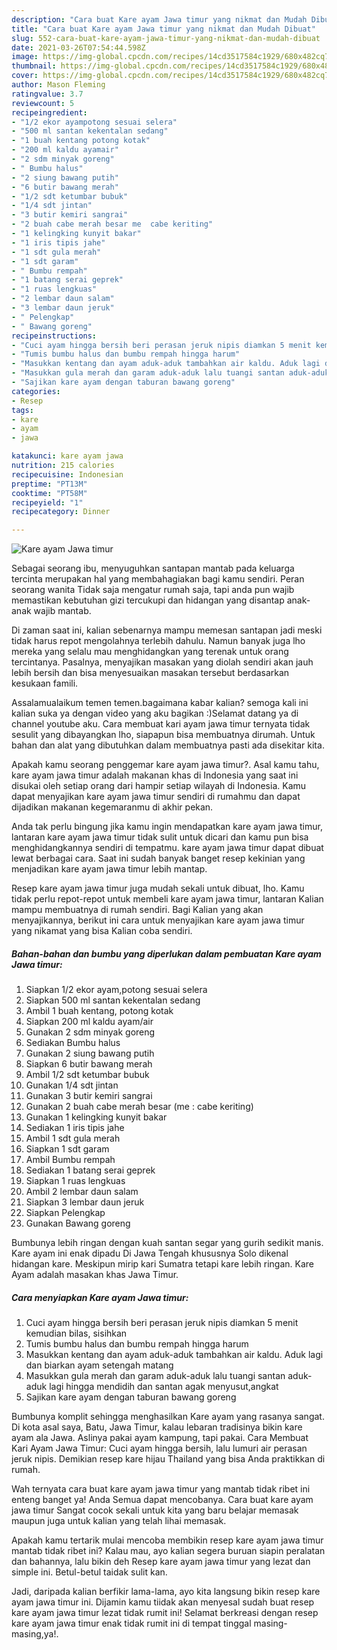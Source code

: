 ```yaml
---
description: "Cara buat Kare ayam Jawa timur yang nikmat dan Mudah Dibuat"
title: "Cara buat Kare ayam Jawa timur yang nikmat dan Mudah Dibuat"
slug: 552-cara-buat-kare-ayam-jawa-timur-yang-nikmat-dan-mudah-dibuat
date: 2021-03-26T07:54:44.598Z
image: https://img-global.cpcdn.com/recipes/14cd3517584c1929/680x482cq70/kare-ayam-jawa-timur-foto-resep-utama.jpg
thumbnail: https://img-global.cpcdn.com/recipes/14cd3517584c1929/680x482cq70/kare-ayam-jawa-timur-foto-resep-utama.jpg
cover: https://img-global.cpcdn.com/recipes/14cd3517584c1929/680x482cq70/kare-ayam-jawa-timur-foto-resep-utama.jpg
author: Mason Fleming
ratingvalue: 3.7
reviewcount: 5
recipeingredient:
- "1/2 ekor ayampotong sesuai selera"
- "500 ml santan kekentalan sedang"
- "1 buah kentang potong kotak"
- "200 ml kaldu ayamair"
- "2 sdm minyak goreng"
- " Bumbu halus"
- "2 siung bawang putih"
- "6 butir bawang merah"
- "1/2 sdt ketumbar bubuk"
- "1/4 sdt jintan"
- "3 butir kemiri sangrai"
- "2 buah cabe merah besar me  cabe keriting"
- "1 kelingking kunyit bakar"
- "1 iris tipis jahe"
- "1 sdt gula merah"
- "1 sdt garam"
- " Bumbu rempah"
- "1 batang serai geprek"
- "1 ruas lengkuas"
- "2 lembar daun salam"
- "3 lembar daun jeruk"
- " Pelengkap"
- " Bawang goreng"
recipeinstructions:
- "Cuci ayam hingga bersih beri perasan jeruk nipis diamkan 5 menit kemudian bilas, sisihkan"
- "Tumis bumbu halus dan bumbu rempah hingga harum"
- "Masukkan kentang dan ayam aduk-aduk tambahkan air kaldu. Aduk lagi dan biarkan ayam setengah matang"
- "Masukkan gula merah dan garam aduk-aduk lalu tuangi santan aduk-aduk lagi hingga mendidih dan santan agak menyusut,angkat"
- "Sajikan kare ayam dengan taburan bawang goreng"
categories:
- Resep
tags:
- kare
- ayam
- jawa

katakunci: kare ayam jawa 
nutrition: 215 calories
recipecuisine: Indonesian
preptime: "PT13M"
cooktime: "PT58M"
recipeyield: "1"
recipecategory: Dinner

---
```



![Kare ayam Jawa timur](https://img-global.cpcdn.com/recipes/14cd3517584c1929/680x482cq70/kare-ayam-jawa-timur-foto-resep-utama.jpg)

Sebagai seorang ibu, menyuguhkan santapan mantab pada keluarga tercinta merupakan hal yang membahagiakan bagi kamu sendiri. Peran seorang  wanita Tidak saja mengatur rumah saja, tapi anda pun wajib memastikan kebutuhan gizi tercukupi dan hidangan yang disantap anak-anak wajib mantab.

Di zaman  saat ini, kalian sebenarnya mampu memesan santapan jadi meski tidak harus repot mengolahnya terlebih dahulu. Namun banyak juga lho mereka yang selalu mau menghidangkan yang terenak untuk orang tercintanya. Pasalnya, menyajikan masakan yang diolah sendiri akan jauh lebih bersih dan bisa menyesuaikan masakan tersebut berdasarkan kesukaan famili. 

Assalamualaikum temen temen.bagaimana kabar kalian? semoga kali ini kalian suka ya dengan video yang aku bagikan :)Selamat datang ya di channel youtube aku. Cara membuat kari ayam jawa timur ternyata tidak sesulit yang dibayangkan lho, siapapun bisa membuatnya dirumah. Untuk bahan dan alat yang dibutuhkan dalam membuatnya pasti ada disekitar kita.

Apakah kamu seorang penggemar kare ayam jawa timur?. Asal kamu tahu, kare ayam jawa timur adalah makanan khas di Indonesia yang saat ini disukai oleh setiap orang dari hampir setiap wilayah di Indonesia. Kamu dapat menyajikan kare ayam jawa timur sendiri di rumahmu dan dapat dijadikan makanan kegemaranmu di akhir pekan.

Anda tak perlu bingung jika kamu ingin mendapatkan kare ayam jawa timur, lantaran kare ayam jawa timur tidak sulit untuk dicari dan kamu pun bisa menghidangkannya sendiri di tempatmu. kare ayam jawa timur dapat dibuat lewat berbagai cara. Saat ini sudah banyak banget resep kekinian yang menjadikan kare ayam jawa timur lebih mantap.

Resep kare ayam jawa timur juga mudah sekali untuk dibuat, lho. Kamu tidak perlu repot-repot untuk membeli kare ayam jawa timur, lantaran Kalian mampu membuatnya di rumah sendiri. Bagi Kalian yang akan menyajikannya, berikut ini cara untuk menyajikan kare ayam jawa timur yang nikamat yang bisa Kalian coba sendiri.

<!--inarticleads1-->

##### Bahan-bahan dan bumbu yang diperlukan dalam pembuatan Kare ayam Jawa timur:

1. Siapkan 1/2 ekor ayam,potong sesuai selera
1. Siapkan 500 ml santan kekentalan sedang
1. Ambil 1 buah kentang, potong kotak
1. Siapkan 200 ml kaldu ayam/air
1. Gunakan 2 sdm minyak goreng
1. Sediakan  Bumbu halus
1. Gunakan 2 siung bawang putih
1. Siapkan 6 butir bawang merah
1. Ambil 1/2 sdt ketumbar bubuk
1. Gunakan 1/4 sdt jintan
1. Gunakan 3 butir kemiri sangrai
1. Gunakan 2 buah cabe merah besar (me : cabe keriting)
1. Gunakan 1 kelingking kunyit bakar
1. Sediakan 1 iris tipis jahe
1. Ambil 1 sdt gula merah
1. Siapkan 1 sdt garam
1. Ambil  Bumbu rempah
1. Sediakan 1 batang serai geprek
1. Siapkan 1 ruas lengkuas
1. Ambil 2 lembar daun salam
1. Siapkan 3 lembar daun jeruk
1. Siapkan  Pelengkap
1. Gunakan  Bawang goreng


Bumbunya lebih ringan dengan kuah santan segar yang gurih sedikit manis. Kare ayam ini enak dipadu Di Jawa Tengah khususnya Solo dikenal hidangan kare. Meskipun mirip kari Sumatra tetapi kare lebih ringan. Kare Ayam adalah masakan khas Jawa Timur. 

<!--inarticleads2-->

##### Cara menyiapkan Kare ayam Jawa timur:

1. Cuci ayam hingga bersih beri perasan jeruk nipis diamkan 5 menit kemudian bilas, sisihkan
1. Tumis bumbu halus dan bumbu rempah hingga harum
1. Masukkan kentang dan ayam aduk-aduk tambahkan air kaldu. Aduk lagi dan biarkan ayam setengah matang
1. Masukkan gula merah dan garam aduk-aduk lalu tuangi santan aduk-aduk lagi hingga mendidih dan santan agak menyusut,angkat
1. Sajikan kare ayam dengan taburan bawang goreng


Bumbunya komplit sehingga menghasilkan Kare ayam yang rasanya sangat. Di kota asal saya, Batu, Jawa Timur, kalau lebaran tradisinya bikin kare ayam ala Jawa. Aslinya pakai ayam kampung, tapi pakai. Cara Membuat Kari Ayam Jawa Timur: Cuci ayam hingga bersih, lalu lumuri air perasan jeruk nipis. Demikian resep kare hijau Thailand yang bisa Anda praktikkan di rumah. 

Wah ternyata cara buat kare ayam jawa timur yang mantab tidak ribet ini enteng banget ya! Anda Semua dapat mencobanya. Cara buat kare ayam jawa timur Sangat cocok sekali untuk kita yang baru belajar memasak maupun juga untuk kalian yang telah lihai memasak.

Apakah kamu tertarik mulai mencoba membikin resep kare ayam jawa timur mantab tidak ribet ini? Kalau mau, ayo kalian segera buruan siapin peralatan dan bahannya, lalu bikin deh Resep kare ayam jawa timur yang lezat dan simple ini. Betul-betul taidak sulit kan. 

Jadi, daripada kalian berfikir lama-lama, ayo kita langsung bikin resep kare ayam jawa timur ini. Dijamin kamu tiidak akan menyesal sudah buat resep kare ayam jawa timur lezat tidak rumit ini! Selamat berkreasi dengan resep kare ayam jawa timur enak tidak rumit ini di tempat tinggal masing-masing,ya!.

